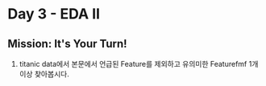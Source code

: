 # Day 3 - EDA II

## Mission: It's Your Turn!
1. titanic data에서 본문에서 언급된 Feature를 제외하고 유의미한 Featurefmf 1개 이상 찾아봅시다.
